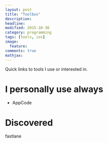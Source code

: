 ```yaml
---
layout: post
title: "Toolbox"
description:
headline:
modified: 2015-10-30
category: programming
tags: [tools, ios]
image:
  feature:
comments: true
mathjax:
---
```

Quick links to tools I use or interested in.

# I personally use always
* AppCode



# Discovered
fastlane
